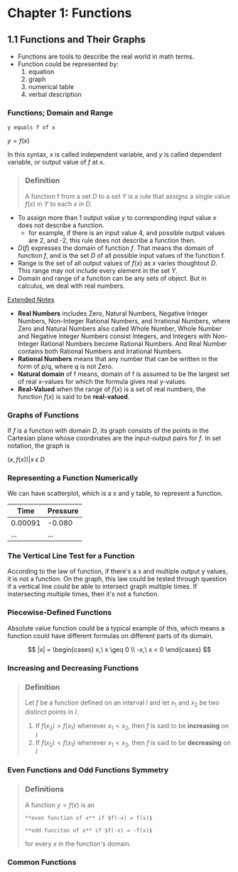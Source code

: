 # Chapter 1: Functions
## 1.1 Functions and Their Graphs
- Functions are tools to describe the real world in math terms.
- Function could be represented by:
    1. equation
    2. graph
    3. numerical table
    4. verbal description

### Functions; Domain and Range
`y equals f of x`

$y = f(x)$

In this syntax, $x$ is called independent variable, and $y$ is called dependent variable, or output value of $f$ at $x$.

> <h3>Definition</h3>
>
> A function f from a set $D$ to a set $Y$ is a rule that assigns a single value $f(x)$ in $Y$ to each $x$ in $D$.

- To assign more than 1 output value $y$ to corresponding input value $x$ does not describe a function.
    - for example, if there is an input value 4, and possible output values are 2, and -2, this rule does not describe a function then. 
- $D(f)$ expresses the domain of function $f$. That means the domain of function $f$, and is the set $D$ of all possible input values of the function f.
- Range is the set of all output values of $f(x)$ as $x$ varies thoughtout $D$. This range may not include every element in the set $Y$.
- Domain and range of a funciton can be any sets of object. But in calculus, we deal with real numbers.

<u>Extended Notes</u>
- **Real Numbers** includes Zero, Natural Numbers, Negative Integer Numbers, Non-Integer Rational Numbers, and Irrational Numbers, where Zero and Natural Numbers also called Whole Number, Whole Number and Negative Integer Numbers consist Integers, and Integers with Non-Integer Rational Numbers become Rational Numbers. And Real Number contains both Rational Numbers and Irrational Numbers.
- **Rational Numbers** means that any number that can be written in the form of p/q, where q is not Zero.
- **Natural domain** of f means, domain of f is assumed to be the largest set of real x-values for which the formula gives real y-values.
- **Real-Valued** when the range of $f(x)$ is a set of real numbers, the function $f(x)$ is said to be **real-valued**.

### Graphs of Functions

If $f$ is a function with domain $D$, its graph consists of the points in the Cartesian plane whose coordinates are the input-output pairs for $f$. In set notation, the graph is 

${(x, f(x))|x \ \epsilon \ D}$

### Representing a Function Numerically
We can have scatterplot, which is a x and y table, to represent a function.

|Time|Pressure|
|-|-|
|0.00091|-0.080|
|...|...|

### The Vertical Line Test for a Function
According to the law of function, if there's a x and multiple output y values, it is not a function. On the graph, this law could be tested through question if a vertical line could be able to intersect graph multiple times. If instersecting multiple times, then it's not a function. 

### Piecewise-Defined Functions
Absolute value function could be a typical example of this, which means a function could have different formulas on different parts of its domain.

$$
|x| = \begin{cases} x,\ x \geq 0 \\ -x,\ x < 0 \end{cases}
$$

### Increasing and Decreasing Functions

><h3>Definition</h3>
>
>Let $f$ be a function defined on an interval $I$ and let $x_1$ and $x_2$ be two distinct points in $I$.
>
> 1. If $f(x_2) > f(x_1)$ whenever $x_1 < x_2$, then $f$ is said to be **increasing** on $I$
> 2. If $f(x_2) < f(x_1)$ whenever $x_1 < x_2$, then $f$ is said to be **decreasing** on $I$

### Even Functions and Odd Functions Symmetry

> <h3>Definitions</h3>
>
> A function $y = f(x)$ is an
>
>     **even function of x** if $f(-x) = f(x)$
> 
>     **odd funciton of x** if $f(-x) = -f(x)$
> for every $x$ in the function's domain.

### Common Functions
